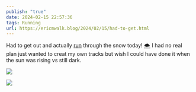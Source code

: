 ```yaml
---
publish: "true"
date: 2024-02-15 22:57:36
tags: Running
url: https://ericmwalk.blog/2024/02/15/had-to-get.html
---
```


Had to get out and actually [run](https://strava.com/activities/10766109959) through the snow today! 🌨️ I had no real plan just wanted to creat my own tracks but wish I could have done it when the sun was rising vs still dark.

![](https://ericmwalk.blog/uploads/2024/img-7891.jpeg)

![](https://ericmwalk.blog/uploads/2024/img-7894.jpeg)